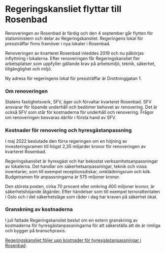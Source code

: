 # Regeringskansliet flyttar till Rosenbad

Renoveringen av Rosenbad är färdig och den 4 september går flytten för statsministern och delar av Regeringskansliet. Regeringens lokal för pressträffar finns framöver i nya lokaler i Rosenbad.

Renoveringen av kvarteret Rosenbad inleddes 2019 och nu påbörjas inflyttning i lokalerna. Efter renoveringen får Regeringskansliet fler arbetsplatser som uppfyller gällande krav på arbetsmiljö, teknik, säkerhet, tillgänglighet och miljö.

Ny adress för regeringens lokal för pressträffar är Drottninggatan 1.

### Om renoveringen

Statens fastighetsverk, SFV, äger och förvaltar kvarteret Rosenbad. SFV ansvarar för löpande underhåll och bedömer behovet av renovering. Det är också SFV som står för kostnaderna för underhåll och renovering. Frågor om renoveringen besvaras därför i första hand av SFV.

### Kostnader för renovering och hyresgästanpassning

I maj 2022 beslutade den förra regeringen om en höjning av investeringsramen till högst 2,35 miljarder kronor för renoveringen av kvarteret Rosenbad.

Regeringskansliet är hyresgäst och har bekostat verksamhetsanpassningar av lokalerna. Det handlar om säkerhetsanpassningar, teknik och vissa inventarier, som till exempel receptionsdiskar, omklädningsrum och kök. Budgetramen för anpassningarna är 575 miljoner kronor.

Den största posten, cirka 70 procent eller omkring 400 miljoner kronor, är säkerhetshöjande åtgärder. Efter händelser som till exempel terrorattentaten i Oslo och i det säkerhetsläge som råder i dag har kraven på säkerhet ökat.

### Granskning av kostnaderna

I juli fattade Regeringskansliet beslut om en extern granskning av kostnaderna för hyresgästanpassningarna för att säkerställa att de är rimliga och bygger på branschpraxis.

[Regeringskansliet följer upp kostnader för hyresgästanpassningar i Rosenbad](/pressmeddelanden/2023/07/regeringskansliet-foljer-upp-kostnader-for-hyresgastanpassningar-i-rosenbad/ "Regeringskansliet följer upp kostnader för hyresgästanpassningar i Rosenbad").
